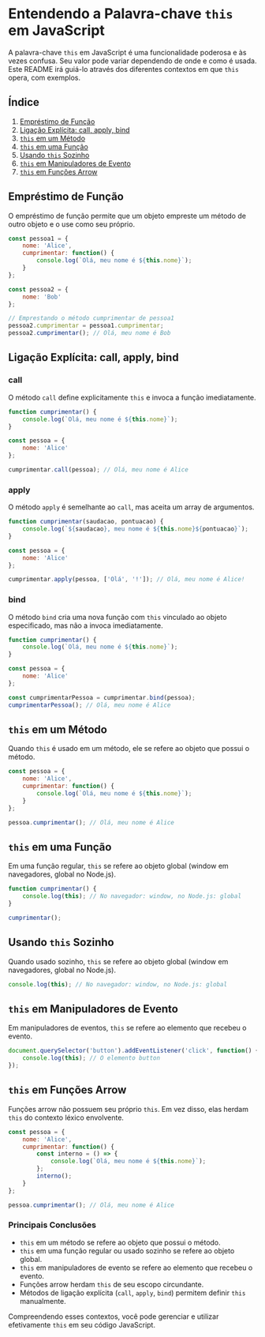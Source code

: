 
# Entendendo a Palavra-chave `this` em JavaScript

A palavra-chave `this` em JavaScript é uma funcionalidade poderosa e às vezes confusa. Seu valor pode variar dependendo de onde e como é usada. Este README irá guiá-lo através dos diferentes contextos em que `this` opera, com exemplos.

## Índice
1. [Empréstimo de Função](#empréstimo-de-função)
2. [Ligação Explícita: call, apply, bind](#ligação-explícita-call-apply-bind)
3. [`this` em um Método](#this-em-um-método)
4. [`this` em uma Função](#this-em-uma-função)
5. [Usando `this` Sozinho](#usando-this-sozinho)
6. [`this` em Manipuladores de Evento](#this-em-manipuladores-de-evento)
7. [`this` em Funções Arrow](#this-em-funções-arrow)

## Empréstimo de Função

O empréstimo de função permite que um objeto empreste um método de outro objeto e o use como seu próprio.

```javascript
const pessoa1 = {
    nome: 'Alice',
    cumprimentar: function() {
        console.log(`Olá, meu nome é ${this.nome}`);
    }
};

const pessoa2 = {
    nome: 'Bob'
};

// Emprestando o método cumprimentar de pessoa1
pessoa2.cumprimentar = pessoa1.cumprimentar;
pessoa2.cumprimentar(); // Olá, meu nome é Bob
```

## Ligação Explícita: call, apply, bind

### call
O método `call` define explicitamente `this` e invoca a função imediatamente.

```javascript
function cumprimentar() {
    console.log(`Olá, meu nome é ${this.nome}`);
}

const pessoa = {
    nome: 'Alice'
};

cumprimentar.call(pessoa); // Olá, meu nome é Alice
```

### apply
O método `apply` é semelhante ao `call`, mas aceita um array de argumentos.

```javascript
function cumprimentar(saudacao, pontuacao) {
    console.log(`${saudacao}, meu nome é ${this.nome}${pontuacao}`);
}

const pessoa = {
    nome: 'Alice'
};

cumprimentar.apply(pessoa, ['Olá', '!']); // Olá, meu nome é Alice!
```

### bind
O método `bind` cria uma nova função com `this` vinculado ao objeto especificado, mas não a invoca imediatamente.

```javascript
function cumprimentar() {
    console.log(`Olá, meu nome é ${this.nome}`);
}

const pessoa = {
    nome: 'Alice'
};

const cumprimentarPessoa = cumprimentar.bind(pessoa);
cumprimentarPessoa(); // Olá, meu nome é Alice
```

## `this` em um Método

Quando `this` é usado em um método, ele se refere ao objeto que possui o método.

```javascript
const pessoa = {
    nome: 'Alice',
    cumprimentar: function() {
        console.log(`Olá, meu nome é ${this.nome}`);
    }
};

pessoa.cumprimentar(); // Olá, meu nome é Alice
```

## `this` em uma Função

Em uma função regular, `this` se refere ao objeto global (window em navegadores, global no Node.js).

```javascript
function cumprimentar() {
    console.log(this); // No navegador: window, no Node.js: global
}

cumprimentar();
```

## Usando `this` Sozinho

Quando usado sozinho, `this` se refere ao objeto global (window em navegadores, global no Node.js).

```javascript
console.log(this); // No navegador: window, no Node.js: global
```

## `this` em Manipuladores de Evento

Em manipuladores de eventos, `this` se refere ao elemento que recebeu o evento.

```javascript
document.querySelector('button').addEventListener('click', function() {
    console.log(this); // O elemento button
});
```

## `this` em Funções Arrow

Funções arrow não possuem seu próprio `this`. Em vez disso, elas herdam `this` do contexto léxico envolvente.

```javascript
const pessoa = {
    nome: 'Alice',
    cumprimentar: function() {
        const interno = () => {
            console.log(`Olá, meu nome é ${this.nome}`);
        };
        interno();
    }
};

pessoa.cumprimentar(); // Olá, meu nome é Alice
```

### Principais Conclusões
- `this` em um método se refere ao objeto que possui o método.
- `this` em uma função regular ou usado sozinho se refere ao objeto global.
- `this` em manipuladores de evento se refere ao elemento que recebeu o evento.
- Funções arrow herdam `this` de seu escopo circundante.
- Métodos de ligação explícita (`call`, `apply`, `bind`) permitem definir `this` manualmente.

Compreendendo esses contextos, você pode gerenciar e utilizar efetivamente `this` em seu código JavaScript.
